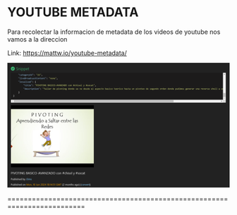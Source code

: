 YOUTUBE METADATA
=================

Para recolectar la informacion de metadata de los videos de youtube nos vamos a la direccion

Link: https://mattw.io/youtube-metadata/

![Diagrama explicativo](./image.png)

=========================================================================
